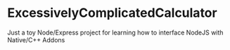 # ExcessivelyComplicatedCalculator
Just a toy Node/Express project for learning how to interface NodeJS with Native/C++ Addons
